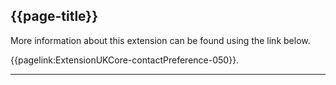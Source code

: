 ## {{page-title}}

More information about this extension can be found using the link below.

{{pagelink:ExtensionUKCore-contactPreference-050}}.

---

